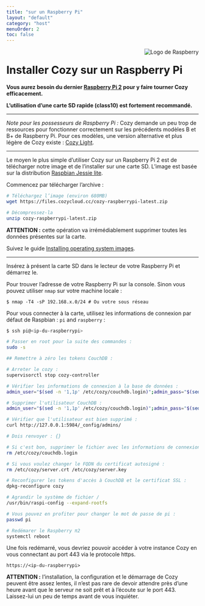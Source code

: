 ```yaml
---
title: "sur un Raspberry Pi"
layout: "default"
category: "host"
menuOrder: 2
toc: false
---
```



<div style="height: 0; overflow: shown; text-align: right">
<img alt="Logo de Raspberry" src="/assets/images/raspberry-logo.png">
</div>

# Installer Cozy sur un Raspberry Pi

**Vous aurez besoin du dernier [Raspberry Pi 2](http://fr.wikipedia.org/wiki/Raspberry_Pi)
pour y faire tourner Cozy efficacement.**

**L’utilisation d’une carte SD rapide (class10) est fortement recommandé.**

---

*Note pour les possesseurs de Raspberry Pi :* Cozy demande un peu trop de
ressources pour fonctionner correctement sur les précédents modèles B et B+
de Raspberry Pi. Pour ces modèles, une version alternative et plus légère de
Cozy existe : [Cozy Light](https://github.com/cozy-labs/cozy-light).

---

Le moyen le plus simple d’utiliser Cozy sur un Raspberry Pi 2 est de
télécharger notre image et de l’installer sur une carte SD. L’image est basée
sur la distribution [Raspbian Jessie lite](https://www.raspberrypi.org/downloads/raspbian/).

Commencez par télécharger l’archive :

```bash
# Téléchargez l’image (environ 680MB)
wget https://files.cozycloud.cc/cozy-raspberrypi-latest.zip

# Décompressez-la
unzip cozy-raspberrypi-latest.zip
```

**ATTENTION :** cette opération va irrémédiablement supprimer toutes les
données présentes sur la carte.

Suivez le guide [Installing operating system images](https://www.raspberrypi.org/documentation/installation/installing-images/README.md).

---

Insérez à présent la carte SD dans le lecteur de votre Raspberry Pi et démarrez
le.

Pour trouver l’adresse de votre Raspberry Pi sur la console. Sinon vous pouvez
utiliser `nmap` sur votre machine locale :

```
$ nmap -T4 -sP 192.168.x.0/24 # Ou votre sous réseau
```

Pour vous connecter à la carte, utilisez les informations de connexion par
défaut de Raspbian : ```pi``` and ```raspberry``` :

```bash
$ ssh pi@<ip-du-raspberrypi>

# Passer en root pour la suite des commandes :
sudo -s

## Remettre à zéro les tokens CouchDB :

# Arreter le cozy :
supervisorctl stop cozy-controller

# Vérifier les informations de connexion à la base de données :
admin_user="$(sed -n '1,1p' /etc/cozy/couchdb.login)";admin_pass="$(sed -n '2,1p' /etc/cozy/couchdb.login)";curl http://${admin_user}:${admin_pass}@127.0.0.1:5984/cozy

# Supprimer l'utilisateur CouchDB :
admin_user="$(sed -n '1,1p' /etc/cozy/couchdb.login)";admin_pass="$(sed -n '2,1p' /etc/cozy/couchdb.login)";curl -X DELETE http://${admin_user}:${admin_pass}@127.0.0.1:5984/_config/admins/${admin_user}

# Vérifier que l'utilisateur est bien supprimé :
curl http://127.0.0.1:5984/_config/admins/

# Dois renvoyer : {}

# Si c'est bon, supprimer le fichier avec les informations de connexions :
rm /etc/cozy/couchdb.login

# Si vous voulez changer le FQDN du certificat autosigné :
rm /etc/cozy/server.crt /etc/cozy/server.key

# Reconfigurer les tokens d'accès à CouchDB et le certificat SSL :
dpkg-reconfigure cozy

# Agrandir le système de fichier /
/usr/bin/raspi-config --expand-rootfs

# Vous pouvez en profiter pour changer le mot de passe de pi :
passwd pi

# Redémarer le Raspberry π2
systemctl reboot
```

Une fois redémarré, vous devriez pouvoir accéder à votre instance Cozy en vous
connectant au port 443 via le protocole https.

`https://<ip-du-raspberrypi>`

**ATTENTION :** l’installation, la configuration et le démarrage de Cozy peuvent
être assez lentes, il n’est pas rare de devoir attendre près d’une heure avant
que le serveur ne soit prêt et à l’écoute sur le port 443.  Laissez-lui un peu
de temps avant de vous inquiéter.
